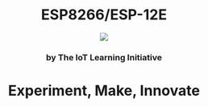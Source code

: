 <h1><center>ESP8266/ESP-12E</center></h1>

<center><img src="http://www.ti.com/lsds/media/images/wireless_connectivity/50BillionThings.png"></center>

<h3><center>by The IoT Learning Initiative</center></h3>

<center><h1><b>Experiment, Make, Innovate</b></h1></center>
